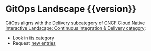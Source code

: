 # GitOps Landscape {{version}}

GitOps aligns with the Delivery subcategory of [CNCF Cloud Native Interactive Landscape: Continuous Integration & Delivery category](https://landscape.cncf.io/card-mode?category=continuous-integration-delivery&grouping=category):

- Look in [its category](https://landscape.cncf.io/card-mode?category=continuous-integration-delivery&grouping=category)
- Request [new entries](https://github.com/cncf/landscape#new-entries)
